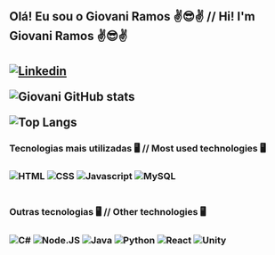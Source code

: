 
<h2>Olá! Eu sou o Giovani Ramos ✌️😎✌️ // Hi! I'm Giovani Ramos ✌️😎✌️<h2/>
  
[![Linkedin](https://img.shields.io/badge/LinkedIn-0077B5?style=for-the-badge&logo=linkedin&logoColor=white)](https://www.linkedin.com/in/giovani-ramos/)

![Giovani GitHub stats](https://github-readme-stats.vercel.app/api?username=leaquis&show_icons=true&theme=dracula)

![Top Langs](https://github-readme-stats.vercel.app/api/top-langs/?username=leaquis&langs_count=8&size_weight=0.5&count_weight=0.5&theme=dracula )

<h3>Tecnologias mais utilizadas 🖥️ // Most used technologies 🖥️<h3/>
<div style="display: inline_block">
  <img align="center" alt="HTML" src="https://img.shields.io/badge/HTML5-E34F26?style=for-the-badge&logo=html5&logoColor=white" />
  <img align="center" alt="CSS" src="https://img.shields.io/badge/CSS3-1572B6?style=for-the-badge&logo=css3&logoColor=white" />
  <img align="center" alt="Javascript" src="https://img.shields.io/badge/JavaScript-323330?style=for-the-badge&logo=javascript&logoColor=F7DF1E" />
  <img align="center" alt="MySQL" src="https://img.shields.io/badge/MySQL-00000F?style=for-the-badge&logo=mysql&logoColor=white" />
  
</div>
<br/>

<h3>Outras tecnologias 🖥️ // Other technologies 🖥️<h3/>
<div style="display: inline_block">
  <img align="center" alt="C#" src="https://img.shields.io/badge/C%23-239120?style=for-the-badge&logo=c-sharp&logoColor=white" />
  <img align="center" alt="Node.JS" src="https://img.shields.io/badge/Node.js-43853D?style=for-the-badge&logo=node.js&logoColor=white" />
  <img align="center" alt="Java" src="https://img.shields.io/badge/Java-ED8B00?style=for-the-badge&logo=openjdk&logoColor=white" />
  <img align="center" alt="Python" src="https://img.shields.io/badge/Python-3776AB?style=for-the-badge&logo=python&logoColor=white" />
  <img align="center" alt="React" src="https://img.shields.io/badge/React-20232A?style=for-the-badge&logo=react&logoColor=61DAFB" />
  <img align="center" alt="Unity" src="https://img.shields.io/badge/Unity-100000?style=for-the-badge&logo=unity&logoColor=white" />
</div>
<br/>

